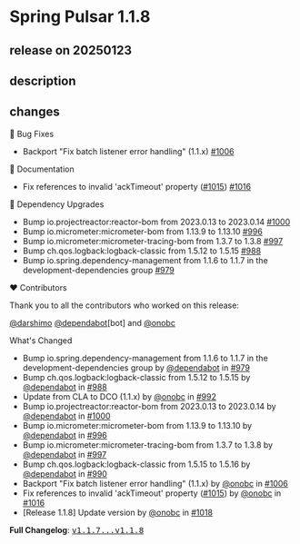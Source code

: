 # Spring Pulsar 1.1.8

## release on 20250123
## description
## changes
🐞 Bug Fixes

* Backport "Fix batch listener error handling" (1.1.x) <a href="https://github.com/spring-projects/spring-pulsar/pull/1006" data-hovercard-type="pull_request" data-hovercard-url="/spring-projects/spring-pulsar/pull/1006/hovercard">#1006</a>

📔 Documentation

* Fix references to invalid 'ackTimeout' property (<a class="issue-link js-issue-link" data-error-text="Failed to load title" data-id="2802641373" data-permission-text="Title is private" data-url="https://github.com/spring-projects/spring-pulsar/issues/1015" data-hovercard-type="pull_request" data-hovercard-url="/spring-projects/spring-pulsar/pull/1015/hovercard" href="https://github.com/spring-projects/spring-pulsar/pull/1015">#1015</a>) <a href="https://github.com/spring-projects/spring-pulsar/pull/1016" data-hovercard-type="pull_request" data-hovercard-url="/spring-projects/spring-pulsar/pull/1016/hovercard">#1016</a>

🔨 Dependency Upgrades

* Bump io.projectreactor:reactor-bom from 2023.0.13 to 2023.0.14 <a href="https://github.com/spring-projects/spring-pulsar/pull/1000" data-hovercard-type="pull_request" data-hovercard-url="/spring-projects/spring-pulsar/pull/1000/hovercard">#1000</a>
* Bump io.micrometer:micrometer-bom from 1.13.9 to 1.13.10 <a href="https://github.com/spring-projects/spring-pulsar/pull/996" data-hovercard-type="pull_request" data-hovercard-url="/spring-projects/spring-pulsar/pull/996/hovercard">#996</a>
* Bump io.micrometer:micrometer-tracing-bom from 1.3.7 to 1.3.8 <a href="https://github.com/spring-projects/spring-pulsar/pull/997" data-hovercard-type="pull_request" data-hovercard-url="/spring-projects/spring-pulsar/pull/997/hovercard">#997</a>
* Bump ch.qos.logback:logback-classic from 1.5.12 to 1.5.15 <a href="https://github.com/spring-projects/spring-pulsar/pull/988" data-hovercard-type="pull_request" data-hovercard-url="/spring-projects/spring-pulsar/pull/988/hovercard">#988</a>
* Bump io.spring.dependency-management from 1.1.6 to 1.1.7 in the development-dependencies group <a href="https://github.com/spring-projects/spring-pulsar/pull/979" data-hovercard-type="pull_request" data-hovercard-url="/spring-projects/spring-pulsar/pull/979/hovercard">#979</a>

❤️ Contributors

Thank you to all the contributors who worked on this release:

<a class="user-mention notranslate" data-hovercard-type="user" data-hovercard-url="/users/darshimo/hovercard" data-octo-click="hovercard-link-click" data-octo-dimensions="link_type:self" href="https://github.com/darshimo">@darshimo</a> <a class="user-mention notranslate" data-hovercard-type="organization" data-hovercard-url="/orgs/dependabot/hovercard" data-octo-click="hovercard-link-click" data-octo-dimensions="link_type:self" href="https://github.com/dependabot">@dependabot</a>[bot] and <a class="user-mention notranslate" data-hovercard-type="user" data-hovercard-url="/users/onobc/hovercard" data-octo-click="hovercard-link-click" data-octo-dimensions="link_type:self" href="https://github.com/onobc">@onobc</a>

What's Changed

* Bump io.spring.dependency-management from 1.1.6 to 1.1.7 in the development-dependencies group by <a class="user-mention notranslate" data-hovercard-type="organization" data-hovercard-url="/orgs/dependabot/hovercard" data-octo-click="hovercard-link-click" data-octo-dimensions="link_type:self" href="https://github.com/dependabot">@dependabot</a> in <a class="issue-link js-issue-link" data-error-text="Failed to load title" data-id="2746882844" data-permission-text="Title is private" data-url="https://github.com/spring-projects/spring-pulsar/issues/979" data-hovercard-type="pull_request" data-hovercard-url="/spring-projects/spring-pulsar/pull/979/hovercard" href="https://github.com/spring-projects/spring-pulsar/pull/979">#979</a>
* Bump ch.qos.logback:logback-classic from 1.5.12 to 1.5.15 by <a class="user-mention notranslate" data-hovercard-type="organization" data-hovercard-url="/orgs/dependabot/hovercard" data-octo-click="hovercard-link-click" data-octo-dimensions="link_type:self" href="https://github.com/dependabot">@dependabot</a> in <a class="issue-link js-issue-link" data-error-text="Failed to load title" data-id="2755262692" data-permission-text="Title is private" data-url="https://github.com/spring-projects/spring-pulsar/issues/988" data-hovercard-type="pull_request" data-hovercard-url="/spring-projects/spring-pulsar/pull/988/hovercard" href="https://github.com/spring-projects/spring-pulsar/pull/988">#988</a>
* Update from CLA to DCO (1.1.x) by <a class="user-mention notranslate" data-hovercard-type="user" data-hovercard-url="/users/onobc/hovercard" data-octo-click="hovercard-link-click" data-octo-dimensions="link_type:self" href="https://github.com/onobc">@onobc</a> in <a class="issue-link js-issue-link" data-error-text="Failed to load title" data-id="2785430247" data-permission-text="Title is private" data-url="https://github.com/spring-projects/spring-pulsar/issues/992" data-hovercard-type="pull_request" data-hovercard-url="/spring-projects/spring-pulsar/pull/992/hovercard" href="https://github.com/spring-projects/spring-pulsar/pull/992">#992</a>
* Bump io.projectreactor:reactor-bom from 2023.0.13 to 2023.0.14 by <a class="user-mention notranslate" data-hovercard-type="organization" data-hovercard-url="/orgs/dependabot/hovercard" data-octo-click="hovercard-link-click" data-octo-dimensions="link_type:self" href="https://github.com/dependabot">@dependabot</a> in <a class="issue-link js-issue-link" data-error-text="Failed to load title" data-id="2788880455" data-permission-text="Title is private" data-url="https://github.com/spring-projects/spring-pulsar/issues/1000" data-hovercard-type="pull_request" data-hovercard-url="/spring-projects/spring-pulsar/pull/1000/hovercard" href="https://github.com/spring-projects/spring-pulsar/pull/1000">#1000</a>
* Bump io.micrometer:micrometer-bom from 1.13.9 to 1.13.10 by <a class="user-mention notranslate" data-hovercard-type="organization" data-hovercard-url="/orgs/dependabot/hovercard" data-octo-click="hovercard-link-click" data-octo-dimensions="link_type:self" href="https://github.com/dependabot">@dependabot</a> in <a class="issue-link js-issue-link" data-error-text="Failed to load title" data-id="2786335282" data-permission-text="Title is private" data-url="https://github.com/spring-projects/spring-pulsar/issues/996" data-hovercard-type="pull_request" data-hovercard-url="/spring-projects/spring-pulsar/pull/996/hovercard" href="https://github.com/spring-projects/spring-pulsar/pull/996">#996</a>
* Bump io.micrometer:micrometer-tracing-bom from 1.3.7 to 1.3.8 by <a class="user-mention notranslate" data-hovercard-type="organization" data-hovercard-url="/orgs/dependabot/hovercard" data-octo-click="hovercard-link-click" data-octo-dimensions="link_type:self" href="https://github.com/dependabot">@dependabot</a> in <a class="issue-link js-issue-link" data-error-text="Failed to load title" data-id="2786335352" data-permission-text="Title is private" data-url="https://github.com/spring-projects/spring-pulsar/issues/997" data-hovercard-type="pull_request" data-hovercard-url="/spring-projects/spring-pulsar/pull/997/hovercard" href="https://github.com/spring-projects/spring-pulsar/pull/997">#997</a>
* Bump ch.qos.logback:logback-classic from 1.5.15 to 1.5.16 by <a class="user-mention notranslate" data-hovercard-type="organization" data-hovercard-url="/orgs/dependabot/hovercard" data-octo-click="hovercard-link-click" data-octo-dimensions="link_type:self" href="https://github.com/dependabot">@dependabot</a> in <a class="issue-link js-issue-link" data-error-text="Failed to load title" data-id="2769885985" data-permission-text="Title is private" data-url="https://github.com/spring-projects/spring-pulsar/issues/990" data-hovercard-type="pull_request" data-hovercard-url="/spring-projects/spring-pulsar/pull/990/hovercard" href="https://github.com/spring-projects/spring-pulsar/pull/990">#990</a>
* Backport "Fix batch listener error handling" (1.1.x) by <a class="user-mention notranslate" data-hovercard-type="user" data-hovercard-url="/users/onobc/hovercard" data-octo-click="hovercard-link-click" data-octo-dimensions="link_type:self" href="https://github.com/onobc">@onobc</a> in <a class="issue-link js-issue-link" data-error-text="Failed to load title" data-id="2797166240" data-permission-text="Title is private" data-url="https://github.com/spring-projects/spring-pulsar/issues/1006" data-hovercard-type="pull_request" data-hovercard-url="/spring-projects/spring-pulsar/pull/1006/hovercard" href="https://github.com/spring-projects/spring-pulsar/pull/1006">#1006</a>
* Fix references to invalid 'ackTimeout' property (<a class="issue-link js-issue-link" data-error-text="Failed to load title" data-id="2802641373" data-permission-text="Title is private" data-url="https://github.com/spring-projects/spring-pulsar/issues/1015" data-hovercard-type="pull_request" data-hovercard-url="/spring-projects/spring-pulsar/pull/1015/hovercard" href="https://github.com/spring-projects/spring-pulsar/pull/1015">#1015</a>) by <a class="user-mention notranslate" data-hovercard-type="user" data-hovercard-url="/users/onobc/hovercard" data-octo-click="hovercard-link-click" data-octo-dimensions="link_type:self" href="https://github.com/onobc">@onobc</a> in <a class="issue-link js-issue-link" data-error-text="Failed to load title" data-id="2802693754" data-permission-text="Title is private" data-url="https://github.com/spring-projects/spring-pulsar/issues/1016" data-hovercard-type="pull_request" data-hovercard-url="/spring-projects/spring-pulsar/pull/1016/hovercard" href="https://github.com/spring-projects/spring-pulsar/pull/1016">#1016</a>
* [Release 1.1.8] Update version by <a class="user-mention notranslate" data-hovercard-type="user" data-hovercard-url="/users/onobc/hovercard" data-octo-click="hovercard-link-click" data-octo-dimensions="link_type:self" href="https://github.com/onobc">@onobc</a> in <a class="issue-link js-issue-link" data-error-text="Failed to load title" data-id="2802948086" data-permission-text="Title is private" data-url="https://github.com/spring-projects/spring-pulsar/issues/1018" data-hovercard-type="pull_request" data-hovercard-url="/spring-projects/spring-pulsar/pull/1018/hovercard" href="https://github.com/spring-projects/spring-pulsar/pull/1018">#1018</a>

<strong>Full Changelog</strong>: <a class="commit-link" href="https://github.com/spring-projects/spring-pulsar/compare/v1.1.7...v1.1.8"><tt>v1.1.7...v1.1.8</tt></a>

